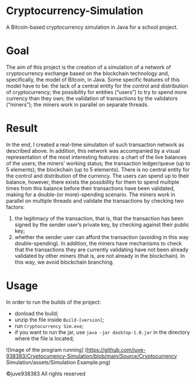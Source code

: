 # Cryptocurrency-Simulation
 A Bitcoin-based cryptocurrency simulation in Java for a school project.
 
# Goal
 The aim of this project is the creation of a simulation of a network of cryptocurrency exchange based on the blockchain technology and, specifically, the model of Bitcoin, in Java.
 Some specific features of this model have to be: the lack of a central entity for the control and distribution of cryptocurrency; the possibility for entities (“users”) to try to spend more currency than they own; the validation of transactions by the validators (“miners”); the miners work in parallel on separate threads.
 
# Result
 In the end, I created a real-time simulation of such transaction network as described above. In addition, this network was accompanied by a visual representation of the most interesting features: a chart of the live balances of the users; the miners’ working status; the transaction ledger/queue (up to 5 elements); the blockchain (up to 5 elements).
 There is no central entity for the control and distribution of the currency. The users can spend up to their balance, however, there exists the possibility for them to spend multiple times from this balance before their transactions have been validated, making for a double-(or more)-spending scenario.
The miners work in parallel on multiple threads and validate the transactions by checking two factors:
1. the legitimacy of the transaction, that is, that the transaction has been signed by the sender user’s private key, by checking against their public key;
2. whether the sender user can afford the transaction (avoiding in this way double-spending).
In addition, the miners have mechanisms to check that the transactions they are currently validating have not been already validated by other miners (that is, are not already in the blockchain). In this way, we avoid blockchain branching.

# Usage
In order to run the builds of the project:
- donload the build;
- unzip the file inside ```Build-[version]```;
- run ```Cryptocurrency Sim.exe```;
- if you want to run the jar, use ```java -jar dasktop-1.0.jar``` in the directory where the file is located;

![Image of the program running]
(https://github.com/juve-938383/Cryptocurrency-Simulation/blob/main/Source/Cryptocurrency Simulation/assets/Simulation Example.png)

©juve938383 All rights reserved
